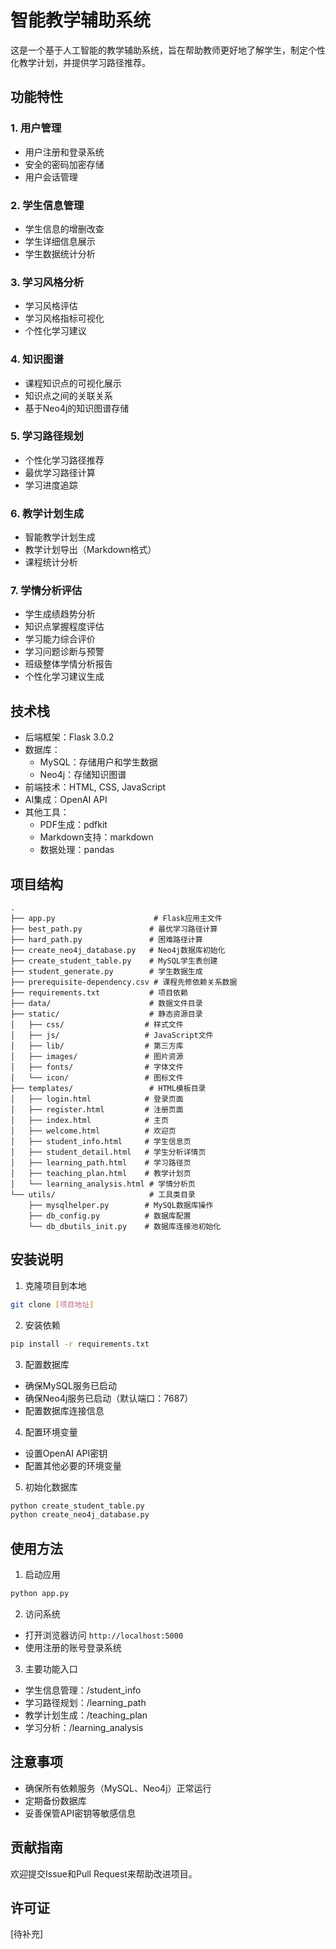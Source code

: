 # 智能教学辅助系统

这是一个基于人工智能的教学辅助系统，旨在帮助教师更好地了解学生，制定个性化教学计划，并提供学习路径推荐。

## 功能特性

### 1. 用户管理
- 用户注册和登录系统
- 安全的密码加密存储
- 用户会话管理

### 2. 学生信息管理
- 学生信息的增删改查
- 学生详细信息展示
- 学生数据统计分析

### 3. 学习风格分析
- 学习风格评估
- 学习风格指标可视化
- 个性化学习建议

### 4. 知识图谱
- 课程知识点的可视化展示
- 知识点之间的关联关系
- 基于Neo4j的知识图谱存储

### 5. 学习路径规划
- 个性化学习路径推荐
- 最优学习路径计算
- 学习进度追踪

### 6. 教学计划生成
- 智能教学计划生成
- 教学计划导出（Markdown格式）
- 课程统计分析

### 7. 学情分析评估
- 学生成绩趋势分析
- 知识点掌握程度评估
- 学习能力综合评价
- 学习问题诊断与预警
- 班级整体学情分析报告
- 个性化学习建议生成

## 技术栈

- 后端框架：Flask 3.0.2
- 数据库：
  - MySQL：存储用户和学生数据
  - Neo4j：存储知识图谱
- 前端技术：HTML, CSS, JavaScript
- AI集成：OpenAI API
- 其他工具：
  - PDF生成：pdfkit
  - Markdown支持：markdown
  - 数据处理：pandas

## 项目结构

```
.
├── app.py                      # Flask应用主文件
├── best_path.py               # 最优学习路径计算
├── hard_path.py               # 困难路径计算
├── create_neo4j_database.py   # Neo4j数据库初始化
├── create_student_table.py    # MySQL学生表创建
├── student_generate.py        # 学生数据生成
├── prerequisite-dependency.csv # 课程先修依赖关系数据
├── requirements.txt           # 项目依赖
├── data/                      # 数据文件目录
├── static/                    # 静态资源目录
│   ├── css/                  # 样式文件
│   ├── js/                   # JavaScript文件
│   ├── lib/                  # 第三方库
│   ├── images/               # 图片资源
│   ├── fonts/                # 字体文件
│   └── icon/                 # 图标文件
├── templates/                 # HTML模板目录
│   ├── login.html            # 登录页面
│   ├── register.html         # 注册页面
│   ├── index.html            # 主页
│   ├── welcome.html          # 欢迎页
│   ├── student_info.html     # 学生信息页
│   ├── student_detail.html   # 学生分析详情页
│   ├── learning_path.html    # 学习路径页
│   ├── teaching_plan.html    # 教学计划页
│   └── learning_analysis.html # 学情分析页
└── utils/                     # 工具类目录
    ├── mysqlhelper.py        # MySQL数据库操作
    ├── db_config.py          # 数据库配置
    └── db_dbutils_init.py    # 数据库连接池初始化
```

## 安装说明

1. 克隆项目到本地
```bash
git clone [项目地址]
```

2. 安装依赖
```bash
pip install -r requirements.txt
```

3. 配置数据库
- 确保MySQL服务已启动
- 确保Neo4j服务已启动（默认端口：7687）
- 配置数据库连接信息

4. 配置环境变量
- 设置OpenAI API密钥
- 配置其他必要的环境变量

5. 初始化数据库
```bash
python create_student_table.py
python create_neo4j_database.py
```

## 使用方法

1. 启动应用
```bash
python app.py
```

2. 访问系统
- 打开浏览器访问 `http://localhost:5000`
- 使用注册的账号登录系统

3. 主要功能入口
- 学生信息管理：/student_info
- 学习路径规划：/learning_path
- 教学计划生成：/teaching_plan
- 学习分析：/learning_analysis

## 注意事项

- 确保所有依赖服务（MySQL、Neo4j）正常运行
- 定期备份数据库
- 妥善保管API密钥等敏感信息

## 贡献指南

欢迎提交Issue和Pull Request来帮助改进项目。

## 许可证

[待补充]
